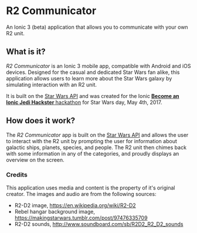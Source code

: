 # R2 Communicator
An Ionic 3 (beta) application that allows you to communicate with your own R2 unit.

## What is it?
*R2 Communicator* is an Ionic 3 mobile app, compatible with Android and iOS devices. Designed for the casual and dedicated Star Wars fan alike, this application allows users to learn more about the Star Wars galaxy by simulating interaction with an R2 unit.

It is built on the [Star Wars API](https://swapi.co/) and was created for the Ionic [**Become an Ionic Jedi Hackster** hackathon](http://blog.ionic.io/become-an-ionic-jedi-hackster/) for Star Wars day, May 4th, 2017.

## How does it work?
The *R2 Communicator* app is built on the [Star Wars API](https://swapi.co/) and allows the user to interact with the R2 unit by prompting the user for information about galactic ships, planets, species, and people. The R2 unit then chimes back with some information in any of the categories, and proudly displays an overview on the screen.

### Credits
This application uses media and content is the property of it's original creator. The images and audio are from the following sources:
- R2-D2 image, https://en.wikipedia.org/wiki/R2-D2
- Rebel hangar background image, https://makingstarwars.tumblr.com/post/97476335709
- R2-D2 sounds, http://www.soundboard.com/sb/R2D2_R2_D2_sounds
